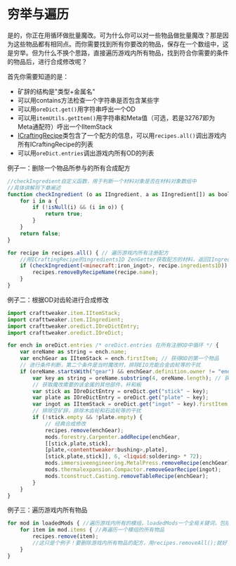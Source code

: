 # 穷举与遍历



是的，你正在用循环做批量魔改。可为什么你可以对一些物品做批量魔改？那是因为这些物品都有相同点。而你需要找到所有你要改的物品，保存在一个数组中，这是穷举。但为什么不换个思路，直接遍历游戏内所有物品，找到符合你需要的条件的物品后，进行合成修改呢？

首先你需要知道的是：

* 矿辞的结构是"类型+金属名"
* 可以用contains方法检查一个字符串是否包含某些字
* 可以用`oreDict.get()`用字符串呼出一个OD
* 可以用`itemUtils.getItem()`用字符串和Meta值（可选，若是32767即为Meta通配符）呼出一个IItemStack
* [ICraftingRecipe](https://crafttweaker.readthedocs.io/zh_CN/latest/Vanilla/Recipes/Crafting/ICraftingRecipe/)类包含了一个配方的信息，可以用`recipes.all()`调出游戏内所有ICraftingRecipe的列表
* 可以用`oreDict.entries`调出游戏内所有OD的列表

例子一：删除一个物品所参与的所有合成配方

```javascript
//checkIngredient自定义函数，用于判断一个材料对象是否在材料对象数组中
//具体讲解将下章阐述
function checkIngredient (o as IIngredient, a as IIngredient[]) as bool {
    for i in a {
        if (!isNull(i) && (i in o)) {
            return true;
        }
    }
    return false;
}

for recipe in recipes.all() { // 遍历游戏内所有注册配方
    //用ICraftingRecipe的ingredients1D ZenGetter获取配方的材料，返回IIngredient[]
    if (checkIngredient(<minecraft:iron_ingot>, recipe.ingredients1D)) {
        recipes.removeByRecipeName(recipe.name);
    }
}
```

例子二：根据OD对齿轮进行合成修改

```javascript
import crafttweaker.item.IItemStack;
import crafttweaker.item.IIngredient;
import crafttweaker.oredict.IOreDictEntry;
import crafttweaker.oredict.IOreDict;

for ench in oreDict.entries /* oreDict.entries 在所有注册OD中循环 */ {
    var oreName as string = ench.name;
    var enchGear as IItemStack = ench.firstItem; // 获得OD的第一个物品
    // 进行条件判断，第二个条件是当时魔改时，排除EIO充能合金齿轮等的干扰
    if (oreName.startsWith("gear") && enchGear.definition.owner != "enderio") {
        var key as string = oreName.substring(4, oreName.length); // 获取金属名
        // 获取魔改需要的该金属的其他部件，杆和板
        var stick as IOreDictEntry = oreDict.get("stick" ~ key);
        var plate as IOreDictEntry = oreDict.get("plate" ~ key);
        var ingot as IItemStack = oreDict.get("ingot" ~ key).firstItem;
        // 排除空矿辞，排除木齿轮和石齿轮等的干扰
        if (!stick.empty && !plate.empty) {
            // 经典合成修改
            recipes.remove(enchGear); 
            mods.forestry.Carpenter.addRecipe(enchGear,
            [[stick,plate,stick],
            [plate,<contenttweaker:bushing>,plate],
            [stick,plate,stick]], 6, <liquid:soldering> * 72); 
            mods.immersiveengineering.MetalPress.removeRecipe(enchGear);
            mods.thermalexpansion.Compactor.removeGearRecipe(ingot); 
            mods.tconstruct.Casting.removeTableRecipe(enchGear); 
        }
    }
}
```

例子三：遍历游戏内所有物品
```javascript
for mod in loadedMods { //遍历游戏内所有的模组，loadedMods一个全局关键词，包括游戏内所有模组(IMod[string])
    for item in mod.items { //再遍历一个模组的所有物品
        recipes.remove(item); 
        //这只是个例子！要删除游戏内所有物品的配方，用recipes.removeAll();就好了
    }
}
```
